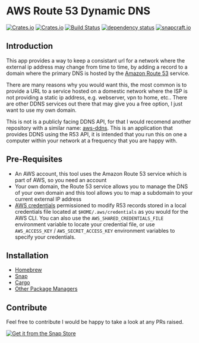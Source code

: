 <!-- markdownlint-configure-file {
  "MD033": false,
  "MD041": false
} -->

# AWS Route 53 Dynamic DNS

[![Crates.io](https://img.shields.io/crates/l/r53-ddns)](https://github.com/a1ecbr0wn/r53-ddns/blob/main/LICENSE) [![Crates.io](https://img.shields.io/crates/v/r53-ddns)](https://crates.io/crates/r53-ddns) [![Build Status](https://github.com/a1ecbr0wn/r53-ddns/workflows/CI%20Build/badge.svg)](https://github.com/a1ecbr0wn/r53-ddns/actions/workflows/build.yml) [![dependency status](https://deps.rs/repo/github/a1ecbr0wn/r53-ddns/status.svg)](https://deps.rs/repo/github/a1ecbr0wn/r53-ddns) [![snapcraft.io](https://snapcraft.io/r53-ddns/badge.svg)](https://snapcraft.io/r53-ddns)

## Introduction

This app provides a way to keep a consistant url for a network where the external ip address may change from time to time, by adding a record to a domain where the primary DNS is hosted by the [Amazon Route 53](https://aws.amazon.com/route53/) service.

There are many reasons why you would want this, the most common is to provide a URL to a service hosted on a domestic network where the ISP is not providing a static ip address, e.g. webserver, vpn to home, etc..  There are other DDNS services out there that may give you a free option, I just want to use my own domain.

This is not is a publicly facing DDNS API, for that I would recomend another repository with a similar name: [aws-ddns](https://github.com/dixonwille/aws-ddns).  This is an application that provides DDNS using the R53 API, it is intended that you run this on one a computer within your network at a frequency that you are happy with.

## Pre-Requisites

- An AWS account, this tool uses the Amazon Route 53 service which is part of AWS, so you need an account
- Your own domain, the Route 53 service allows you to manage the DNS of your own domain and this tool allows you to map a subdomain to your current external IP address
- [AWS credentials](https://docs.aws.amazon.com/cli/latest/userguide/cli-chap-configure.html) permissioned to modify R53 records stored in a local credentials file located at `$HOME/.aws/credentials` as you would for the AWS CLI.  You can also use the `AWS_SHARED_CREDENTIALS_FILE` environment variable to locate your credential file, or use `AWS_ACCESS_KEY` / `AWS_SECRET_ACCESS_KEY` environment variables to specify your credentials.

## Installation

- [Homebrew](docs/install-homebrew.md)
- [Snap](docs/install-snapcraft.md)
- [Cargo](docs/install-cargo.md)
- [Other Package Managers](docs/install-other.md)

## Contribute

Feel free to contribute I would be happy to take a look at any PRs raised.

[![Get it from the Snap Store](https://snapcraft.io/static/images/badges/en/snap-store-black.svg)](https://snapcraft.io/r53-ddns)

